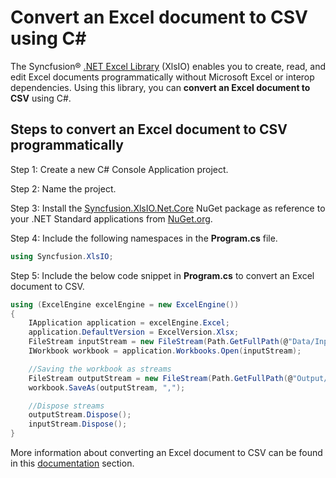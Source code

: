 # Convert an Excel document to CSV using C#

The Syncfusion&reg; [.NET Excel Library](https://www.syncfusion.com/document-processing/excel-framework/net/excel-library) (XlsIO) enables you to create, read, and edit Excel documents programmatically without Microsoft Excel or interop dependencies. Using this library, you can **convert an Excel document to CSV** using C#.

## Steps to convert an Excel document to CSV programmatically

Step 1: Create a new C# Console Application project.

Step 2: Name the project.

Step 3: Install the [Syncfusion.XlsIO.Net.Core](https://www.nuget.org/packages/Syncfusion.XlsIO.Net.Core) NuGet package as reference to your .NET Standard applications from [NuGet.org](https://www.nuget.org).

Step 4: Include the following namespaces in the **Program.cs** file.
```csharp
using Syncfusion.XlsIO;
```

Step 5: Include the below code snippet in **Program.cs** to convert an Excel document to CSV.
```csharp
using (ExcelEngine excelEngine = new ExcelEngine())
{
	IApplication application = excelEngine.Excel;
	application.DefaultVersion = ExcelVersion.Xlsx;
	FileStream inputStream = new FileStream(Path.GetFullPath(@"Data/InputTemplate.xlsx"), FileMode.Open, FileAccess.Read);
	IWorkbook workbook = application.Workbooks.Open(inputStream);

	//Saving the workbook as streams
	FileStream outputStream = new FileStream(Path.GetFullPath(@"Output/Sample.csv"), FileMode.Create, FileAccess.ReadWrite);
	workbook.SaveAs(outputStream, ",");

	//Dispose streams
	outputStream.Dispose();
	inputStream.Dispose();
}
```

More information about converting an Excel document to CSV can be found in this [documentation](https://help.syncfusion.com/document-processing/excel/conversions/excel-to-csv/net/excel-to-csv-conversion) section.